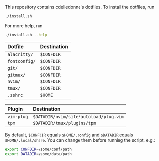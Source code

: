 This repository contains cdelledonne's dotfiles. To install the dotfiles, run
```sh
./install.sh
```

For more help, run
```sh
./install.sh --help
```

| Dotfile       | Destination |
|:--------------|:------------|
| `alacritty/`  | `$CONFDIR`  |
| `fontconfig/` | `$CONFDIR`  |
| `git/`        | `$CONFDIR`  |
| `gitmux/`     | `$CONFDIR`  |
| `nvim/`       | `$CONFDIR`  |
| `tmux/`       | `$CONFDIR`  |
| `.zshrc`      | `$HOME`     |

| Plugin     | Destination                            |
|:-----------|:---------------------------------------|
| `vim-plug` | `$DATADIR/nvim/site/autoload/plug.vim` |
| `tpm`      | `$DATADIR/tmux/plugins/tpm`            |

By default, `$CONFDIR` equals `$HOME/.config` and `$DATADIR` equals
`$HOME/.local/share`. You can change them before running the script, e.g.:
```sh
export CONFDIR=/some/conf/path
export DATADIR=/some/data/path
```
